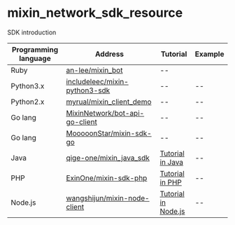 # mixin_network_sdk_resource
SDK introduction


|Programming language |Address| Tutorial|Example|
|--|--|--|--|
|Ruby|[an-lee/mixin_bot](https://github.com/an-lee/mixin_bot)|--|
|Python3.x|[includeleec/mixin-python3-sdk](https://github.com/includeleec/mixin-python3-sdk)|--|--|
|Python2.x|[myrual/mixin_client_demo](https://github.com/myrual/mixin_client_demo)|--|--|
|Go lang| [MixinNetwork/bot-api-go-client](https://github.com/MixinNetwork/bot-api-go-client)|--|--|
|Go lang  |[MooooonStar/mixin-sdk-go](https://github.com/MooooonStar/mixin-sdk-go)|--|--|
|Java|[qige-one/mixin_java_sdk](http://github.com/qige-one/mixin_java_sdk)|[Tutorial in Java](https://github.com/wenewzhang/mixin_labs-java-bot)|--|
|PHP|[ExinOne/mixin-sdk-php](https://github.com/ExinOne/mixin-sdk-php)|[Tutorial in PHP](https://github.com/wenewzhang/mixin_labs-php-bot)|--|
|Node.js|[wangshijun/mixin-node-client](http://github.com/wangshijun/mixin-node-client)|[Tutorial in  Node.js](https://github.com/wenewzhang/mixin_network-nodejs-bot2)|--|
